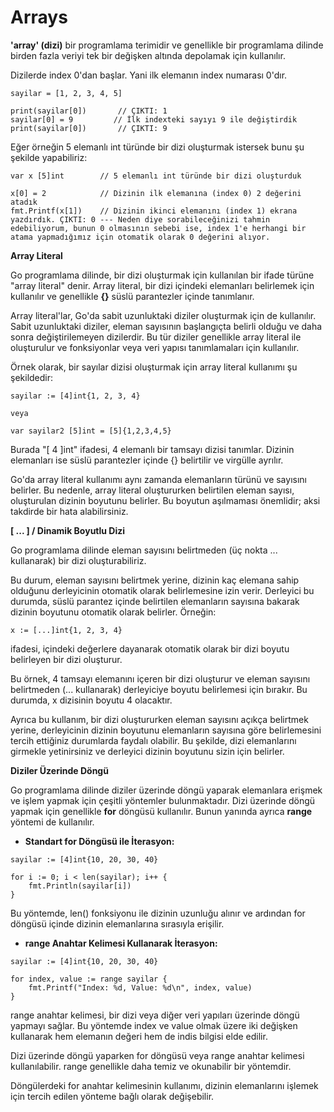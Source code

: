# Arrays

**'array' (dizi)** bir programlama terimidir ve genellikle bir programlama dilinde birden fazla veriyi tek bir değişken altında depolamak için kullanılır.

Dizilerde index 0'dan başlar. Yani ilk elemanın index numarası 0'dır.

```
sayilar = [1, 2, 3, 4, 5]

print(sayilar[0])       // ÇIKTI: 1
sayilar[0] = 9         // İlk indexteki sayıyı 9 ile değiştirdik
print(sayilar[0])       // ÇIKTI: 9
```

Eğer örneğin 5 elemanlı int türünde bir dizi oluşturmak istersek bunu şu şekilde yapabiliriz:

```
var x [5]int        // 5 elemanlı int türünde bir dizi oluşturduk

x[0] = 2            // Dizinin ilk elemanına (index 0) 2 değerini atadık
fmt.Printf(x[1])    // Dizinin ikinci elemanını (index 1) ekrana yazdırdık. ÇIKTI: 0 --- Neden diye sorabileceğinizi tahmin edebiliyorum, bunun 0 olmasının sebebi ise, index 1'e herhangi bir atama yapmadığımız için otomatik olarak 0 değerini alıyor.
```

**Array Literal**

Go programlama dilinde, bir dizi oluşturmak için kullanılan bir ifade türüne "array literal" denir. Array literal, bir dizi içindeki elemanları belirlemek için kullanılır ve genellikle **{}** süslü parantezler içinde tanımlanır.

Array literal'lar, Go'da sabit uzunluktaki diziler oluşturmak için de kullanılır. Sabit uzunluktaki diziler, eleman sayısının başlangıçta belirli olduğu ve daha sonra değiştirilemeyen dizilerdir. Bu tür diziler genellikle array literal ile oluşturulur ve fonksiyonlar veya veri yapısı tanımlamaları için kullanılır.

Örnek olarak, bir sayılar dizisi oluşturmak için array literal kullanımı şu şekildedir:

```
sayilar := [4]int{1, 2, 3, 4}

veya

var sayilar2 [5]int = [5]{1,2,3,4,5}
```

Burada "[ 4 ]int" ifadesi, 4 elemanlı bir tamsayı dizisi tanımlar. Dizinin elemanları ise süslü parantezler içinde {} belirtilir ve virgülle ayrılır.

Go'da array literal kullanımı aynı zamanda elemanların türünü ve sayısını belirler. Bu nedenle, array literal oluştururken belirtilen eleman sayısı, oluşturulan dizinin boyutunu belirler. Bu boyutun aşılmaması önemlidir; aksi takdirde bir hata alabilirsiniz.

**[ ... ] / Dinamik Boyutlu Dizi**

Go programlama dilinde eleman sayısını belirtmeden (üç nokta ... kullanarak) bir dizi oluşturabiliriz.

Bu durum, eleman sayısını belirtmek yerine, dizinin kaç elemana sahip olduğunu derleyicinin otomatik olarak belirlemesine izin verir. Derleyici bu durumda, süslü parantez içinde belirtilen elemanların sayısına bakarak dizinin boyutunu otomatik olarak belirler. Örneğin:

```
x := [...]int{1, 2, 3, 4}
```

ifadesi, içindeki değerlere dayanarak otomatik olarak bir dizi boyutu belirleyen bir dizi oluşturur.

Bu örnek, 4 tamsayı elemanını içeren bir dizi oluşturur ve eleman sayısını belirtmeden (... kullanarak) derleyiciye boyutu belirlemesi için bırakır. Bu durumda, x dizisinin boyutu 4 olacaktır.

Ayrıca bu kullanım, bir dizi oluştururken eleman sayısını açıkça belirtmek yerine, derleyicinin dizinin boyutunu elemanların sayısına göre belirlemesini tercih ettiğiniz durumlarda faydalı olabilir. Bu şekilde, dizi elemanlarını girmekle yetinirsiniz ve derleyici dizinin boyutunu sizin için belirler.

**Diziler Üzerinde Döngü**

Go programlama dilinde diziler üzerinde döngü yaparak elemanlara erişmek ve işlem yapmak için çeşitli yöntemler bulunmaktadır. Dizi üzerinde döngü yapmak için genellikle **for** döngüsü kullanılır. Bunun yanında ayrıca **range** yöntemi de kullanılır.

- **Standart for Döngüsü ile İterasyon:**

```
sayilar := [4]int{10, 20, 30, 40}

for i := 0; i < len(sayilar); i++ {
    fmt.Println(sayilar[i])
}
```

Bu yöntemde, len() fonksiyonu ile dizinin uzunluğu alınır ve ardından for döngüsü içinde dizinin elemanlarına sırasıyla erişilir.

- **range Anahtar Kelimesi Kullanarak İterasyon:**

```
sayilar := [4]int{10, 20, 30, 40}

for index, value := range sayilar {
    fmt.Printf("Index: %d, Value: %d\n", index, value)
}
```

range anahtar kelimesi, bir dizi veya diğer veri yapıları üzerinde döngü yapmayı sağlar. Bu yöntemde index ve value olmak üzere iki değişken kullanarak hem elemanın değeri hem de indis bilgisi elde edilir.

Dizi üzerinde döngü yaparken for döngüsü veya range anahtar kelimesi kullanılabilir. range genellikle daha temiz ve okunabilir bir yöntemdir.

Döngülerdeki for anahtar kelimesinin kullanımı, dizinin elemanlarını işlemek için tercih edilen yönteme bağlı olarak değişebilir.